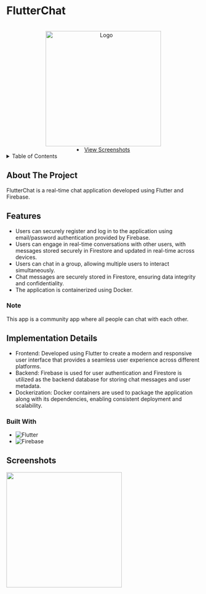 <!-- PROJECT LOGO -->
# FlutterChat
<br />
<div align="center">
  <a href="https://github.com/DhruvGandhi31/FlutterChat">
    <img src="![chat](https://github.com/DhruvGandhi31/FlutterChat/assets/96539582/d3fa410c-9de1-403e-8326-4eb319caa23b)
" alt="Logo" width="300" height="300">
  </a>
 
  <li>
      <a href="#Demo">View Screenshots</a>
      </li>
    

<!-- <h3 align="center">SmartCart</h3> -->

  <!-- <p align="center">
    project_description
    <br />
    
  </p> -->
</div>



<!-- TABLE OF CONTENTS -->
<details>
  <summary>Table of Contents</summary>
  <ol>
    <li>
      <a href="#about-the-project">About The Project</a>
      <ul>
        <li><a href="#Features">Features</a></li>
      </ul>
      <ul>
        <li><a href="#built-with">Built With</a></li>
      </ul>
    </li>
    <li>
      <a href="#Screenshots">Screenshots</a>
      </li>
  </ol>
</details>



<!-- ABOUT THE PROJECT -->
## About The Project
FlutterChat is a real-time chat application developed using Flutter and Firebase. 

## Features

- Users can securely register and log in to the application using email/password authentication provided by Firebase.
- Users can engage in real-time conversations with other users, with messages stored securely in Firestore and updated in real-time across devices.
- Users can chat in a group, allowing multiple users to interact simultaneously.
- Chat messages are securely stored in Firestore, ensuring data integrity and confidentiality.
- The application is containerized using Docker.

### Note
This app is a community app where all people can chat with each other.

## Implementation Details

- Frontend: Developed using Flutter to create a modern and responsive user interface that provides a seamless user experience across different platforms.
- Backend: Firebase is used for user authentication and Firestore is utilized as the backend database for storing chat messages and user metadata.
- Dockerization: Docker containers are used to package the application along with its dependencies, enabling consistent deployment and scalability.




### Built With
* ![Flutter](https://img.shields.io/badge/Flutter-%2302569B.svg?style=for-the-badge&logo=Flutter&logoColor=white)
* ![Firebase](https://img.shields.io/badge/firebase-a08021?style=for-the-badge&logo=firebase&logoColor=ffcd34)


## Screenshots
<img src="outputs/img1" width=300px>
